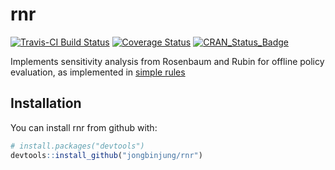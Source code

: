 
<!-- README.md is generated from README.Rmd. Please edit that file -->
rnr
===

[![Travis-CI Build Status](https://travis-ci.org/jongbinjung/rnr.svg?branch=master)](https://travis-ci.org/jongbinjung/rnr) [![Coverage Status](https://img.shields.io/codecov/c/github/jongbinjung/rnr/master.svg)](https://codecov.io/github/jongbinjung/rnr?branch=master) [![CRAN\_Status\_Badge](https://www.r-pkg.org/badges/version/rnr)](https://CRAN.R-project.org/package=rnr)

Implements sensitivity analysis from Rosenbaum and Rubin for offline policy evaluation, as implemented in [simple rules](https://arxiv.org/abs/1702.04690)

Installation
------------

You can install rnr from github with:

``` r
# install.packages("devtools")
devtools::install_github("jongbinjung/rnr")
```

